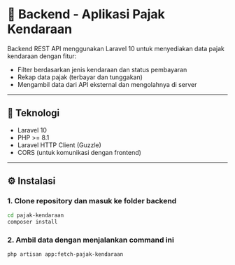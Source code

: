 # 🚗 Backend - Aplikasi Pajak Kendaraan

Backend REST API menggunakan Laravel 10 untuk menyediakan data pajak kendaraan dengan fitur:

- Filter berdasarkan jenis kendaraan dan status pembayaran
- Rekap data pajak (terbayar dan tunggakan)
- Mengambil data dari API eksternal dan mengolahnya di server

---

## 🔧 Teknologi

- Laravel 10
- PHP >= 8.1
- Laravel HTTP Client (Guzzle)
- CORS (untuk komunikasi dengan frontend)

---

## ⚙️ Instalasi

### 1. Clone repository dan masuk ke folder backend

```bash
cd pajak-kendaraan
composer install
```
### 2. Ambil data dengan menjalankan command ini 

```bash
php artisan app:fetch-pajak-kendaraan
